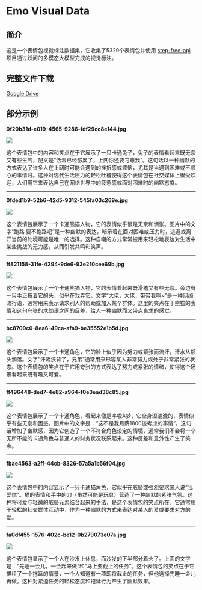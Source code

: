 # Emo Visual Data

## 简介

这是一个表情包视觉标注数据集，它收集了5329个表情包并使用 [step-free-api](https://github.com/LLM-Red-Team/step-free-api) 项目通过跃问的多模态大模型完成的视觉标注。

## 完整文件下载

[Google Drive](https://drive.google.com/file/d/1RnDMCnNrDU2RTsZIywW1NQKM2tkNRFdC)

## 部分示例

**0f20b31d-e019-4565-9286-fdf29cc8e144.jpg**

![](example/0f20b31d-e019-4565-9286-fdf29cc8e144.jpg)

这个表情包中的内容和笑点在于它展示了一只卡通兔子，兔子的表情看起来既无奈又有些生气，配文是“活着已经够累了，上网你还要刁难我”。这句话以一种幽默的方式表达了许多人在上网时可能会遇到的挫折感或烦恼，尤其是当遇到困难或不顺心的事情时。这种对现代生活压力的轻松吐槽使得这个表情包在社交媒体上很受欢迎，人们用它来表达自己在网络世界中的疲惫感或面对困难时的幽默态度。

----

**0fded1b9-52b6-42d5-9312-545fa03c269e.jpg**

![](example/0fded1b9-52b6-42d5-9312-545fa03c269e.jpg)

这个表情包展示了一个卡通熊猫人物，它的表情似乎很是无奈和惆怅。图片中的文字“跑路 要不跑路吧”是一种幽默的表达，暗示着在面对困难或压力时，逃避或离开当前的处境可能是唯一的选择。这种自嘲的方式常常被用来轻松地表达对生活中某些挑战的无力感，从而引发共鸣和笑声。

----

**ff821158-31fe-4294-9de6-93e210cee69b.jpg**

![](example/ff821158-31fe-4294-9de6-93e210cee69b.jpg)

这个表情包展示了一个卡通熊猫人物，它的表情看起来既滑稽又有些无奈。旁边有一只手正按着它的头，似乎在戏弄它。文字“大佬，大佬，带带我啊~”是一种网络流行语，通常用来表示请求别人的帮助或加入某个群体。这里的笑点在于熊猫的表情和这句夸张的求助语之间的反差，给人一种幽默而又带点哀求的感觉。

----

**bc8709c0-8ea6-49ca-afa9-be35552e1b5d.jpg**

![](example/bc8709c0-8ea6-49ca-afa9-be35552e1b5d.jpg)

这个表情包展示了一个卡通角色，它的脸上似乎因为努力或紧张而流汗，汗水从额头滴落。文字“汗流浃背了，兄弟”通常用来形容某人非常努力或处于非常紧张的状态。这个表情包的笑点在于它用夸张的方式表达了努力或紧张的情绪，使得这个场景看起来既有趣又可爱。

----

**ff496448-ded7-4e82-a964-f0e3ead38c85.jpg**

![](example/ff496448-ded7-4e82-a964-f0e3ead38c85.jpg)

这个表情包展示了一个卡通角色，看起来像是哆啦A梦，它全身湿漉漉的，表情似乎有些无奈和困惑。图片中的文字是：“这不是我月薪1800该考虑的事情”，这句话增加了幽默感，因为它创造了一个不符合角色设定的情境，通常我们不会将一个无所不能的卡通角色与普通人的财务状况联系起来。这种反差和意外性产生了笑点。

----

**fbae4563-a2ff-44cb-8326-57a5a1b56f04.jpg**

![](example/fbae4563-a2ff-44cb-8326-57a5a1b56f04.jpg)

这个表情包中的内容显示了一只卡通猫角色，它似乎在威胁或强烈要求某人说“我爱你”。猫的表情和手中的刀（虽然可能是玩具）营造了一种幽默的紧张气氛。这种将可爱与轻微的威胁元素结合起来的手法，是这个表情包的笑点所在。它通常用于轻松的社交媒体互动中，作为一种幽默的方式来表达对某人的爱或要求对方的爱。

----

**fa0df455-1576-402c-be12-0b279073e07a.jpg**

![](example/fa0df455-1576-402c-be12-0b279073e07a.jpg)

这个表情包显示了一个人在沙发上休息，而沙发的下半部分着火了。上面的文字是：“先睡一会儿，一会起来做”和“马上要截止的任务”。这个表情包的笑点在于它描绘了一个拖延的情景，一个人知道有一项即将截止的任务，但他选择先睡一会儿再做。这种对紧迫任务的轻松态度和拖延行为产生了幽默效果。
